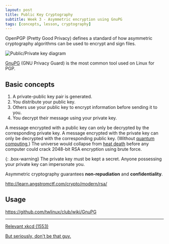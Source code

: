 ```yaml
---
layout: post
title: Public Key Cryptography 
subtitle: Week 3 - Asymmetric encryption using GnuPG
tags: [concepts, lesson, cryptography]
---
```


OpenPGP (Pretty Good Privacy) defines a standard of how asymmetric cryptography algorithms can be used to encrypt and sign files.

![Public/Private key diagram](https://upload.wikimedia.org/wikipedia/commons/f/f0/Orange_blue_public_key_cryptography_en.svg)

[GnuPG](https://gnupg.org/) (GNU Privacy Guard) is the most common tool used on Linux for PGP.

## Basic concepts

1. A private-public key pair is generated.
2. You distribute your public key.
3. Others use your public key to encrypt information before sending it to you.
4. You decrypt their message using your private key.

A message encrypted with a public key can only be decrypted by the corresponding private key. A message encrypted with the private key can only be decrypted with the corresponding public key. (Without [quantum computing](https://en.wikipedia.org/wiki/Quantum_computing),) The universe would collapse from [heat death](https://en.wikipedia.org/wiki/Heat_death_of_the_universe) before any computer could crack 2048-bit RSA encryption using brute force. 

{: .box-warning}
The private key must be kept a secret. Anyone possessing your private key can impersonate you.

Asymmetric cryptography guarantees **non-repudiation** and **confidentiality**.

<http://learn.angstromctf.com/crypto/modern/rsa/>

## Usage

<https://github.com/twlinux/club/wiki/GnuPG>

*****

[Relevant xkcd (1553)](https://xkcd.com/1553/)

[But seriously, don't be that guy.](https://arstechnica.com/information-technology/2017/09/in-spectacular-fail-adobe-security-team-posts-private-pgp-key-on-blog/)
